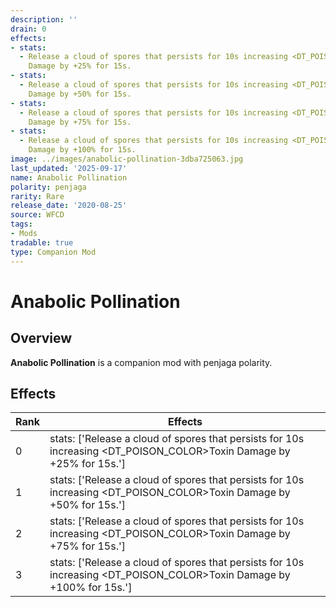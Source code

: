```yaml
---
description: ''
drain: 0
effects:
- stats:
  - Release a cloud of spores that persists for 10s increasing <DT_POISON_COLOR>Toxin
    Damage by +25% for 15s.
- stats:
  - Release a cloud of spores that persists for 10s increasing <DT_POISON_COLOR>Toxin
    Damage by +50% for 15s.
- stats:
  - Release a cloud of spores that persists for 10s increasing <DT_POISON_COLOR>Toxin
    Damage by +75% for 15s.
- stats:
  - Release a cloud of spores that persists for 10s increasing <DT_POISON_COLOR>Toxin
    Damage by +100% for 15s.
image: ../images/anabolic-pollination-3dba725063.jpg
last_updated: '2025-09-17'
name: Anabolic Pollination
polarity: penjaga
rarity: Rare
release_date: '2020-08-25'
source: WFCD
tags:
- Mods
tradable: true
type: Companion Mod
---
```


# Anabolic Pollination

## Overview

**Anabolic Pollination** is a companion mod with penjaga polarity.

## Effects

| Rank | Effects |
|------|----------|
| 0 | stats: ['Release a cloud of spores that persists for 10s increasing <DT_POISON_COLOR>Toxin Damage by +25% for 15s.'] |
| 1 | stats: ['Release a cloud of spores that persists for 10s increasing <DT_POISON_COLOR>Toxin Damage by +50% for 15s.'] |
| 2 | stats: ['Release a cloud of spores that persists for 10s increasing <DT_POISON_COLOR>Toxin Damage by +75% for 15s.'] |
| 3 | stats: ['Release a cloud of spores that persists for 10s increasing <DT_POISON_COLOR>Toxin Damage by +100% for 15s.'] |

